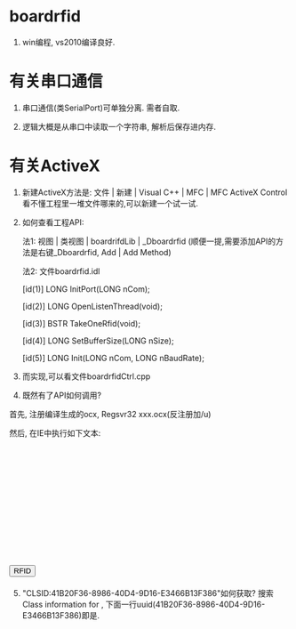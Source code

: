 # boardrfid

1. win编程, vs2010编译良好. 


# 有关串口通信

1. 串口通信(类SerialPort)可单独分离. 需者自取.

2. 逻辑大概是从串口中读取一个字符串, 解析后保存进内存. 

# 有关ActiveX

1. 新建ActiveX方法是: 文件 | 新建 | Visual C++ | MFC | MFC ActiveX Control
   看不懂工程里一堆文件哪来的,可以新建一个试一试.

2. 如何查看工程API: 
   
   法1: 视图 | 类视图 | boardrifdLib | _Dboardrfid 
        (顺便一提,需要添加API的方法是右键_Dboardrfid, Add | Add Method)

   法2: 文件boardrfid.idl

    [id(1)] LONG InitPort(LONG nCom);
    
    [id(2)] LONG OpenListenThread(void);
    
    [id(3)] BSTR TakeOneRfid(void);
    
    [id(4)] LONG SetBufferSize(LONG nSize);
    
    [id(5)] LONG Init(LONG nCom, LONG nBaudRate);
    
   
3. 而实现,可以看文件boardrfidCtrl.cpp


4. 既然有了API如何调用?

首先, 注册编译生成的ocx, Regsvr32 xxx.ocx(反注册加/u)

然后, 在IE中执行如下文本:

# <OBJECT id="ActiveX" CLASSID="CLSID:41B20F36-8986-40D4-9D16-E3466B13F386" ></OBJECT>
# <script type="text/javascript">
# ActiveX.Init(4, 57600);
# ActiveX.OpenListenThread();
# ActiveX.SetBufferSize(2);
# </script>
# <input type ="button" onclick ="alert(ActiveX.TakeOneRfid());" value ="RFID" />

5. "CLSID:41B20F36-8986-40D4-9D16-E3466B13F386"如何获取?
搜索Class information for , 下面一行uuid(41B20F36-8986-40D4-9D16-E3466B13F386)即是.

